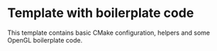 # Template with boilerplate code

This template contains basic CMake configuration, helpers and some OpenGL boilerplate code.